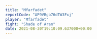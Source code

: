 ```yaml
---
title: "Mfarfadet"
reportCode: "AP9VBgb76dTW3Fxj"
player: "Mfarfadet"
fight: "Shade of Aran"
date: 2021-08-30T19:10:09.637000+00:00
---
```

